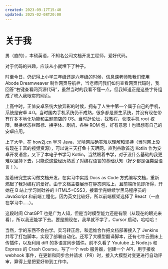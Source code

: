 ```yaml
---
created: 2023-09-17T15:40
updated: 2025-02-08T20:00
---
```

# 关于我

男（直的），本硕英语，不知名公司文档开发工程师，爱好代码。

对于代码的兴趣，应该从小就埋下了种子。

时至今日，仍记得上小学三年级还是六年级的时候，信息课老师教我们使用 Abode Dreamweaver 制作网页导航栏，当老师问我们如何查看网页代码时，我回答“右键查看网页源代码”，虽然当时的我看不懂一点，但我知道正是这些字符组成了映入我眼帘的网页。

上高中时，正值安卓系统大放异彩的时候，拥有了人生中第一个属于自己的手机，系统是安卓 4.0。当时国内手机系统仍不成熟，很多都是原生系统，并没有现在带有许多本地化功能和主题商店的 OS。当时逛论坛，找教程，获取手机 root 权限，替换状态栏图标、换字体、刷机，各种 ROM 包，好有意思！也很想有自己的安卓应用。

上了大学，在 how2j.cn 学习 Java，光啃网站确实难以理解和坚持（当时网上没有现在丰富的视频资源），可以说三天打鱼十天晒网，直到谷歌首选 Kotlin 作为安卓开发语言，又下了本电子书学习 Kotlin，当然跟着书学，对于没什么基础的我更难以坚持下去，只能说这些经历熟悉了对编程语言的基础认知（好歹都是强类型语言！）。

接着研究生实习做文档开发，在实习中实践 Docs as Code 方式编写文档，重新燃起了我对编程的爱好。由于文档主要展示在静态网站上，且前端所见即所得，开始在 B 站上学习尚硅谷的 HTML5+CSS3，接着学完继续学黑马程序员的 JavaScript 和前端工程化。因为英文比较好，所以前端框架选择了 React（一直在学习中.....）。

这段时间 ChatGPT 也是广为人知，但是当时模型能力还是有限（从现在的眼光来看），所以我还能学下去。要是搁现在，我早就不学了，Cursor 启动，哈哈哈！

当然，学的东西不会白学。实习转正后，和运维合作把文档部署接入了 Jenkins 并写了打包脚本，实现了部署自动化。还写了大模型翻译脚本，还有七牛云图床上传插件，以及利用 diff 的多语言同步插件。前不久看了 Youtube 上 Node.js 和 Express 的 Crash Course，写了一个 web 服务器，创建一个 API，用于接收 webhook 事件，在更新和同步合并请求（PR）时，接入大模型对变更进行自动评审，算得上是把爱好带到工作中。
